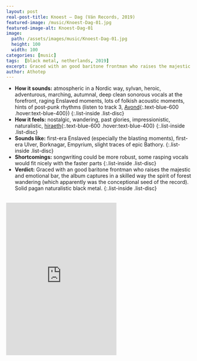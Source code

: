 ```yaml
---
layout: post
real-post-title: Knoest – Dag (Ván Records, 2019)
featured-image: /music/Knoest-Dag-01.jpg
featured-image-alt: Knoest-Dag-01
image:
  path: /assets/images/music/Knoest-Dag-01.jpg
  height: 100
  width: 100
categories: [music]
tags:  [black metal, netherlands, 2019]
excerpt: Graced with an good baritone frontman who raises the majestic and emotional bar, the album captures in a skilled way the spirit of forest wandering.
author: Athotep
---
```


* **How it sounds:** atmospheric in a Nordic way, sylvan, heroic, adventurous, marching, autumnal, deep clean sonorous vocals at the forefront, raging Enslaved moments, lots of folkish acoustic moments, hints of post-punk rhythms (listen to track 3, [Avond](https://www.youtube.com/watch?v=KGc5gUWrJh4){:.text-blue-600 .hover:text-blue-400})
{:.list-inside .list-disc}  
* **How it feels:** nostalgic, wandering, past glories, impressionistic, naturalistic, [hiraeth](https://en.wikipedia.org/wiki/Hiraeth){:.text-blue-600 .hover:text-blue-400}
{:.list-inside .list-disc}  
* **Sounds like:** first-era Enslaved (especially the blasting moments), first-era Ulver, Borknagar, Empyrium, slight traces of epic Bathory.
{:.list-inside .list-disc}  
* **Shortcomings:** songwriting could be more robust, some rasping vocals would fit nicely with the faster parts
{:.list-inside .list-disc}  
* **Verdict:** Graced with an good baritone frontman who raises the majestic and emotional bar, the album captures in a skilled way the spirit of forest wandering (which apparently was the conceptional seed of the record). Solid pagan naturalistic black metal.
{:.list-inside .list-disc}  
<br>
<iframe class="w-full" height="415" src="https://www.youtube.com/embed/xgEvFnF7Pm0" frameborder="0" allow="accelerometer; autoplay; encrypted-media; gyroscope; picture-in-picture" allowfullscreen></iframe>